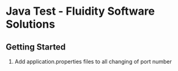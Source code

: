 # Java Test - Fluidity Software Solutions



## Getting Started

1. Add application.properties files to all changing of port number
